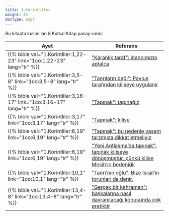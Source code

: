 ```yaml
---
title: 1.Korintliler
weight: 45
docType: expl
---
```


Bu kitapta kullanılan 8 Kutsal Kitap pasajı vardır

| Ayet | Referans |
|-------|-----------|
| {{% bible val="1.Korintliler:1,22-23" link="1co:1,22-23" lang="tr" %}} | ["Karanlık taraf": inancımızın aptalca](/expl/content/beasts/the-nature-of-the-beast-in-the-book-of-revelation#b8ad) |
| {{% bible val="1.Korintliler:3,5-8" link="1co:3,5-8" lang="tr" %}} | ["Tanrıların bağı": Pavlus tarafından kiliseye uygulanır](/expl/background/israel/the-church-is-part-of-israel#987a) |
| {{% bible val="1.Korintliler:3,16-17" link="1co:3,16-17" lang="tr" %}} | ["Tapınak": tapınağız](/expl/background/israel/the-church-is-part-of-israel#c5a0) |
| {{% bible val="1.Korintliler:3,17" link="1co:3,17" lang="tr" %}} | ["Tapınak": kilise](/appl/content/witnesses/#381b) |
| {{% bible val="1.Korintliler:6,19" link="1co:6,19" lang="tr" %}} | ["Tapınak": bu nedenle yaşam tarzımıza dikkat etmeliyiz](/expl/background/israel/the-church-is-part-of-israel#c5a0) |
| {{% bible val="1.Korintliler:6,19" link="1co:6,19" lang="tr" %}} | ["Yeni Antlaşma’da tapınak": tapınak kiliseye dönüşmüştür, çünkü kilise Mesih’in bedenidir](/expl/bible/creation/the-temple-and-the-presence-of-god#1ad7) |
| {{% bible val="1.Korintliler:10,1" link="1co:10,1" lang="tr" %}} | ["Tanrı’nın oğlu": Bize İsrail’in torunları da denir.](/expl/background/israel/the-church-is-part-of-israel#bb1b) |
| {{% bible val="1.Korintliler:13,4-8" link="1co:13,4-8" lang="tr" %}} | ["Gerçek bir kahraman": başkalarına nasıl davranılacağı konusunda çok pratiktir](/appl/topics/hero/a-real-hero#6e10) |
